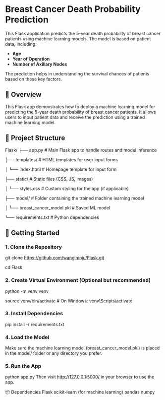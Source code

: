 # Breast Cancer Death Probability Prediction

This Flask application predicts the 5-year death probability of breast cancer patients using machine learning models. The model is based on patient data, including:
- **Age**
- **Year of Operation**
- **Number of Axillary Nodes**

The prediction helps in understanding the survival chances of patients based on these key factors.

## 🧭 Overview

This Flask app demonstrates how to deploy a machine learning model for predicting the 5-year death probability of breast cancer patients. It allows users to input patient data and receive the prediction using a trained machine learning model.

## 🔧 Project Structure

Flask/
├── app.py # Main Flask app to handle routes and model inference

├── templates/ # HTML templates for user input forms

│ └── index.html # Homepage template for input form

├── static/ # Static files (CSS, JS, images)

│ └── styles.css # Custom styling for the app (if applicable)

├── model/ # Folder containing the trained machine learning model

│ └── breast_cancer_model.pkl # Saved ML model

└── requirements.txt # Python dependencies

## 🚀 Getting Started

### 1. Clone the Repository

git clone https://github.com/wanglmnju/Flask.git

cd Flask

### 2. Create Virtual Environment (Optional but recommended)

python -m venv venv

source venv/bin/activate  # On Windows: venv\Scripts\activate

### 3. Install Dependencies

pip install -r requirements.txt

### 4. Load the Model 
Make sure the machine learning model (breast_cancer_model.pkl) is placed in the model/ folder or any directory you prefer.

### 5. Run the App
python app.py
Then visit http://127.0.0.1:5000/ in your browser to use the app.

📦 Dependencies
Flask
scikit-learn (for machine learning)
pandas
numpy
